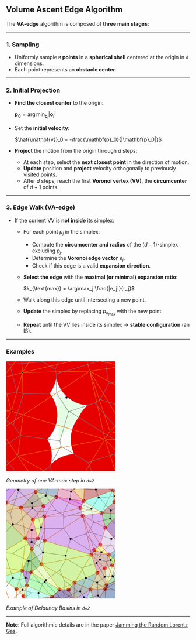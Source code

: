 ## **Volume Ascent Edge Algorithm**

The **VA-edge** algorithm is composed of **three main stages**:

---

### **1. Sampling**

* Uniformly sample **`M` points** in a **spherical shell** centered at the origin in `d` dimensions.
* Each point represents an **obstacle center**.

---

### **2. Initial Projection**

* **Find the closest center** to the origin:

  $\mathbf{p}_0 = \arg\min_{\mathbf{o}_i} |\mathbf{o}_i|$
  
* Set the **initial velocity**:

  $\hat{\mathbf{v}}_0 = -\frac{\mathbf{p}_0}{|\mathbf{p}_0|}$
  
* **Project** the motion from the origin through $d$ steps:

  * At each step, select the **next closest point** in the direction of motion.
  * **Update** position and **project** velocity orthogonally to previously visited points.
  * After $d$ steps, reach the first **Voronoi vertex (VV)**, the **circumcenter** of $d+1$ points.

---

### **3. Edge Walk (VA-edge)**

* If the current VV is **not inside** its simplex:

  * For each point $p_j$ in the simplex:

    * Compute the **circumcenter and radius** of the $(d-1)$-simplex excluding $p_j$.
    * Determine the **Voronoi edge vector** $e_j$.
    * Check if this edge is a valid **expansion direction**.
  * **Select the edge** with the **maximal (or minimal) expansion ratio**:
    
    $k_{\text{max}} = \arg\max_j \frac{|e_j|}{r_j}$
    
  * Walk along this edge until intersecting a new point.
  * **Update** the simplex by replacing $p_{k_{\text{max}}}$ with the new point.
  * **Repeat** until the VV lies inside its simplex → **stable configuration** (an IS).

---

### Examples
<img src="media/GradientDescentB.gif" width="300" alt="VA-max">

*Geometry of one VA-max step in `d=2`*

<img src="media/Basins.png" width="300" alt="Basin">

*Example of Delaunay Basins in `d=2`*

---

**Note**: Full algorithmic details are in the paper [Jamming the Random Lorentz Gas](https://arxiv.org/abs/2410.05784).
